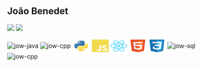## João Benedet
<div style="display: inline_block">
  <img height="180em" src="https://github-readme-stats.vercel.app/api?username=joaobenedetmachado&show_icons=true&theme=dark&include_all_commits=true&count_private=false"/>
  <img height="180em" src="https://github-readme-stats.vercel.app/api/top-langs/?username=joaobenedetmachado&layout=compact&langs_count=6&theme=dark"/>
</div>
<div style="display: inline_block"><br>
    <img align="center" alt="jow-java" height="30" width="40" src="https://cdn.jsdelivr.net/gh/devicons/devicon/icons/java/java-original.svg" />
    <img align="center" alt="jow-cpp" width="34" src="https://img.icons8.com/color/600/spring-logo.png" />
    <img align="center" alt="jow-Python" height="30" width="40" src="https://raw.githubusercontent.com/devicons/devicon/master/icons/python/python-original.svg">
  <img align="center" alt="jow-Js" height="30" width="40" src="https://raw.githubusercontent.com/devicons/devicon/master/icons/javascript/javascript-plain.svg">
  <img align="center" alt="jow-React" height="30" width="40" src="https://raw.githubusercontent.com/devicons/devicon/master/icons/react/react-original.svg">
  <img align="center" alt="jow-HTML" height="30" width="40" src="https://raw.githubusercontent.com/devicons/devicon/master/icons/html5/html5-original.svg">
  <img align="center" alt="jow-CSS" height="30" width="40" src="https://raw.githubusercontent.com/devicons/devicon/master/icons/css3/css3-original.svg">
  <img align="center" alt="jow-sql" height="30" width="40" src="https://cdn.jsdelivr.net/gh/devicons/devicon/icons/sqlite/sqlite-original.svg" />
  <img align="center" alt="jow-cpp" height="30" width="40" src="https://upload.wikimedia.org/wikipedia/commons/1/18/ISO_C%2B%2B_Logo.svg" />
</div>
<div
  
